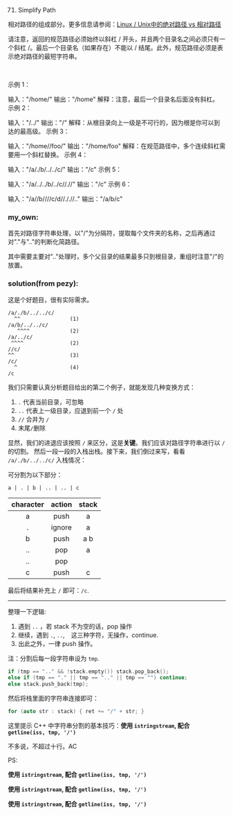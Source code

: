 71. Simplify Path

相对路径的组成部分。更多信息请参阅：[Linux / Unix中的绝对路径 vs 相对路径](https://blog.csdn.net/u011327334/article/details/50355600)

请注意，返回的规范路径必须始终以斜杠 / 开头，并且两个目录名之间必须只有一个斜杠 /。最后一个目录名（如果存在）不能以 / 结尾。此外，规范路径必须是表示绝对路径的最短字符串。

 

示例 1：

输入："/home/"
输出："/home"
解释：注意，最后一个目录名后面没有斜杠。
示例 2：

输入："/../"
输出："/"
解释：从根目录向上一级是不可行的，因为根是你可以到达的最高级。
示例 3：

输入："/home//foo/"
输出："/home/foo"
解释：在规范路径中，多个连续斜杠需要用一个斜杠替换。
示例 4：

输入："/a/./b/../../c/"
输出："/c"
示例 5：

输入："/a/../../b/../c//.//"
输出："/c"
示例 6：

输入："/a//b////c/d//././/.."
输出："/a/b/c"

### my_own:

首先对路径字符串处理，以"/"为分隔符，提取每个文件夹的名称，之后再通过对"."与".."的判断化简路径。

其中需要主要对".."处理时，多个父目录的结果最多只到根目录，重组时注意"/"的放置。

### solution(from pezy):

这是个好题目，很有实际需求。

    /a/./b/../../c/
      ^^                (1)
    /a/b/../../c/
       ^^^^             (2)
    /a/../c/
     ^^^^               (2)
    //c/
    ^^                  (3)
    /c/
      ^                 (4)
    /c

我们只需要认真分析题目给出的第二个例子，就能发现几种变换方式：

1. `.` 代表当前目录，可忽略
2. `..` 代表上一级目录，应退到前一个 `/` 处
3. `//` 合并为 `/`
4. 末尾`/`删除

显然，我们的进退应该按照 `/` 来区分，这是**关键**。我们应该对路径字符串进行以 `/` 的切割。
然后一段一段的入栈出栈。接下来，我们倒过来写，看看 `/a/./b/../../c/` 入栈情况：

可分割为以下部分：

    a | . | b | .. | .. | c

| character | action | stack  |
| :-------: | :----: | :----: |
|   a       |   push |   a    |
|   .       | ignore |   a    |
|   b       |   push |   a b  |
|   ..      |   pop  |   a    |
|   ..      |   pop  |        |
|   c       |   push |   c    |

最后将结果补充上 `/` 即可：`/c`.

-----

整理一下逻辑:

1. 遇到 `..` ，若 stack 不为空的话，pop 操作
2. 继续，遇到 `.`, `..`, ` ` 这三种字符，无操作，continue.
3. 出此之外，一律 push 操作。

注：分割后每一段字符串设为 `tmp`.

```cpp
if (tmp == ".." && !stack.empty()) stack.pop_back();
else if (tmp == "." || tmp == ".." || tmp == "") continue;
else stack.push_back(tmp);
```

然后将栈里面的字符串连接即可：

```cpp
for (auto str : stack) { ret += "/" + str; }
```

这里提示 C++ 中字符串分割的基本技巧：**使用 `istringstream`, 配合 `getline(iss, tmp, '/')`**

不多说，不超过十行。AC

PS:

**使用 `istringstream`, 配合 `getline(iss, tmp, '/')`**

**使用 `istringstream`, 配合 `getline(iss, tmp, '/')`**

**使用 `istringstream`, 配合 `getline(iss, tmp, '/')`**